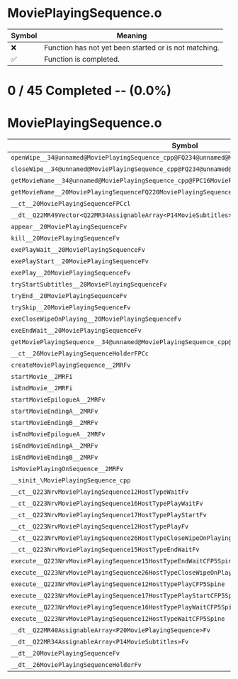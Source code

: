 # MoviePlayingSequence.o
| Symbol | Meaning 
| ------------- | ------------- 
| :x: | Function has not yet been started or is not matching. 
| :white_check_mark: | Function is completed. 


# 0 / 45 Completed -- (0.0%)
# MoviePlayingSequence.o
| Symbol | Decompiled? |
| ------------- | ------------- |
| `openWipe__34@unnamed@MoviePlayingSequence_cpp@FQ234@unnamed@MoviePlayingSequence_cpp@8WipeTypel` | :x: |
| `closeWipe__34@unnamed@MoviePlayingSequence_cpp@FQ234@unnamed@MoviePlayingSequence_cpp@8WipeTypel` | :x: |
| `getMovieName__34@unnamed@MoviePlayingSequence_cpp@FPC16MoviePlayingInfo` | :x: |
| `getMovieName__20MoviePlayingSequenceFQ220MoviePlayingSequence9MovieType` | :x: |
| `__ct__20MoviePlayingSequenceFPCcl` | :x: |
| `__dt__Q22MR49Vector<Q22MR34AssignableArray<P14MovieSubtitles>>Fv` | :x: |
| `appear__20MoviePlayingSequenceFv` | :x: |
| `kill__20MoviePlayingSequenceFv` | :x: |
| `exePlayWait__20MoviePlayingSequenceFv` | :x: |
| `exePlayStart__20MoviePlayingSequenceFv` | :x: |
| `exePlay__20MoviePlayingSequenceFv` | :x: |
| `tryStartSubtitles__20MoviePlayingSequenceFv` | :x: |
| `tryEnd__20MoviePlayingSequenceFv` | :x: |
| `trySkip__20MoviePlayingSequenceFv` | :x: |
| `exeCloseWipeOnPlaying__20MoviePlayingSequenceFv` | :x: |
| `exeEndWait__20MoviePlayingSequenceFv` | :x: |
| `getMoviePlayingSequence__34@unnamed@MoviePlayingSequence_cpp@Fi` | :x: |
| `__ct__26MoviePlayingSequenceHolderFPCc` | :x: |
| `createMoviePlayingSequence__2MRFv` | :x: |
| `startMovie__2MRFi` | :x: |
| `isEndMovie__2MRFi` | :x: |
| `startMovieEpilogueA__2MRFv` | :x: |
| `startMovieEndingA__2MRFv` | :x: |
| `startMovieEndingB__2MRFv` | :x: |
| `isEndMovieEpilogueA__2MRFv` | :x: |
| `isEndMovieEndingA__2MRFv` | :x: |
| `isEndMovieEndingB__2MRFv` | :x: |
| `isMoviePlayingOnSequence__2MRFv` | :x: |
| `__sinit_\MoviePlayingSequence_cpp` | :x: |
| `__ct__Q223NrvMoviePlayingSequence12HostTypeWaitFv` | :x: |
| `__ct__Q223NrvMoviePlayingSequence16HostTypePlayWaitFv` | :x: |
| `__ct__Q223NrvMoviePlayingSequence17HostTypePlayStartFv` | :x: |
| `__ct__Q223NrvMoviePlayingSequence12HostTypePlayFv` | :x: |
| `__ct__Q223NrvMoviePlayingSequence26HostTypeCloseWipeOnPlayingFv` | :x: |
| `__ct__Q223NrvMoviePlayingSequence15HostTypeEndWaitFv` | :x: |
| `execute__Q223NrvMoviePlayingSequence15HostTypeEndWaitCFP5Spine` | :x: |
| `execute__Q223NrvMoviePlayingSequence26HostTypeCloseWipeOnPlayingCFP5Spine` | :x: |
| `execute__Q223NrvMoviePlayingSequence12HostTypePlayCFP5Spine` | :x: |
| `execute__Q223NrvMoviePlayingSequence17HostTypePlayStartCFP5Spine` | :x: |
| `execute__Q223NrvMoviePlayingSequence16HostTypePlayWaitCFP5Spine` | :x: |
| `execute__Q223NrvMoviePlayingSequence12HostTypeWaitCFP5Spine` | :x: |
| `__dt__Q22MR40AssignableArray<P20MoviePlayingSequence>Fv` | :x: |
| `__dt__Q22MR34AssignableArray<P14MovieSubtitles>Fv` | :x: |
| `__dt__20MoviePlayingSequenceFv` | :x: |
| `__dt__26MoviePlayingSequenceHolderFv` | :x: |
